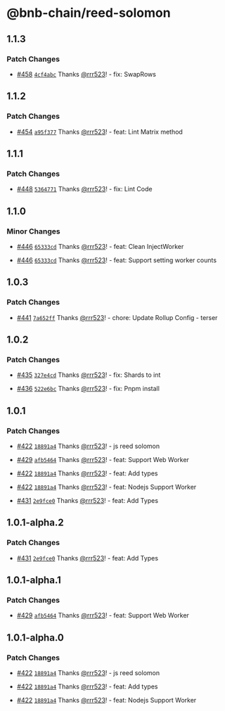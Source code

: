 # @bnb-chain/reed-solomon

## 1.1.3

### Patch Changes

- [#458](https://github.com/bnb-chain/greenfield-js-sdk/pull/458)
  [`4cf4abc`](https://github.com/bnb-chain/greenfield-js-sdk/commit/4cf4abc348c080f73abd8578f0092ca6ab318fe3)
  Thanks [@rrr523](https://github.com/rrr523)! - fix: SwapRows

## 1.1.2

### Patch Changes

- [#454](https://github.com/bnb-chain/greenfield-js-sdk/pull/454)
  [`a95f377`](https://github.com/bnb-chain/greenfield-js-sdk/commit/a95f3770ab1b1a8197271300587b3a5be1a42e92)
  Thanks [@rrr523](https://github.com/rrr523)! - feat: Lint Matrix method

## 1.1.1

### Patch Changes

- [#448](https://github.com/bnb-chain/greenfield-js-sdk/pull/448)
  [`5364771`](https://github.com/bnb-chain/greenfield-js-sdk/commit/53647715b26e77a12a44f7ee875e136b2d7db54a)
  Thanks [@rrr523](https://github.com/rrr523)! - fix: Lint Code

## 1.1.0

### Minor Changes

- [#446](https://github.com/bnb-chain/greenfield-js-sdk/pull/446)
  [`65333cd`](https://github.com/bnb-chain/greenfield-js-sdk/commit/65333cdcae483eace027459b803a17f0f93a3be5)
  Thanks [@rrr523](https://github.com/rrr523)! - feat: Clean InjectWorker

- [#446](https://github.com/bnb-chain/greenfield-js-sdk/pull/446)
  [`65333cd`](https://github.com/bnb-chain/greenfield-js-sdk/commit/65333cdcae483eace027459b803a17f0f93a3be5)
  Thanks [@rrr523](https://github.com/rrr523)! - feat: Support setting worker counts

## 1.0.3

### Patch Changes

- [#441](https://github.com/bnb-chain/greenfield-js-sdk/pull/441)
  [`7a652ff`](https://github.com/bnb-chain/greenfield-js-sdk/commit/7a652ffe0e984b8f3781d85b007900f88bde92e5)
  Thanks [@rrr523](https://github.com/rrr523)! - chore: Update Rollup Config - terser

## 1.0.2

### Patch Changes

- [#435](https://github.com/bnb-chain/greenfield-js-sdk/pull/435)
  [`327e4cd`](https://github.com/bnb-chain/greenfield-js-sdk/commit/327e4cdbdc0e1b71236731f425db3efbe7abb4f6)
  Thanks [@rrr523](https://github.com/rrr523)! - fix: Shards to int

- [#436](https://github.com/bnb-chain/greenfield-js-sdk/pull/436)
  [`522e6bc`](https://github.com/bnb-chain/greenfield-js-sdk/commit/522e6bc7adb81f393e677d8cc09b8d00420bf0a5)
  Thanks [@rrr523](https://github.com/rrr523)! - fix: Pnpm install

## 1.0.1

### Patch Changes

- [#422](https://github.com/bnb-chain/greenfield-js-sdk/pull/422)
  [`18891a4`](https://github.com/bnb-chain/greenfield-js-sdk/commit/18891a45cf06120b042427493422fd469a5c393f)
  Thanks [@rrr523](https://github.com/rrr523)! - js reed solomon

- [#429](https://github.com/bnb-chain/greenfield-js-sdk/pull/429)
  [`afb5464`](https://github.com/bnb-chain/greenfield-js-sdk/commit/afb54644683c8da508d250731a6462676cf44747)
  Thanks [@rrr523](https://github.com/rrr523)! - feat: Support Web Worker

- [#422](https://github.com/bnb-chain/greenfield-js-sdk/pull/422)
  [`18891a4`](https://github.com/bnb-chain/greenfield-js-sdk/commit/18891a45cf06120b042427493422fd469a5c393f)
  Thanks [@rrr523](https://github.com/rrr523)! - feat: Add types

- [#422](https://github.com/bnb-chain/greenfield-js-sdk/pull/422)
  [`18891a4`](https://github.com/bnb-chain/greenfield-js-sdk/commit/18891a45cf06120b042427493422fd469a5c393f)
  Thanks [@rrr523](https://github.com/rrr523)! - feat: Nodejs Support Worker

- [#431](https://github.com/bnb-chain/greenfield-js-sdk/pull/431)
  [`2e9fce0`](https://github.com/bnb-chain/greenfield-js-sdk/commit/2e9fce0c5b3da426feb0d6b03d95450ac83a6491)
  Thanks [@rrr523](https://github.com/rrr523)! - feat: Add Types

## 1.0.1-alpha.2

### Patch Changes

- [#431](https://github.com/bnb-chain/greenfield-js-sdk/pull/431)
  [`2e9fce0`](https://github.com/bnb-chain/greenfield-js-sdk/commit/2e9fce0c5b3da426feb0d6b03d95450ac83a6491)
  Thanks [@rrr523](https://github.com/rrr523)! - feat: Add Types

## 1.0.1-alpha.1

### Patch Changes

- [#429](https://github.com/bnb-chain/greenfield-js-sdk/pull/429)
  [`afb5464`](https://github.com/bnb-chain/greenfield-js-sdk/commit/afb54644683c8da508d250731a6462676cf44747)
  Thanks [@rrr523](https://github.com/rrr523)! - feat: Support Web Worker

## 1.0.1-alpha.0

### Patch Changes

- [#422](https://github.com/bnb-chain/greenfield-js-sdk/pull/422)
  [`18891a4`](https://github.com/bnb-chain/greenfield-js-sdk/commit/18891a45cf06120b042427493422fd469a5c393f)
  Thanks [@rrr523](https://github.com/rrr523)! - js reed solomon

- [#422](https://github.com/bnb-chain/greenfield-js-sdk/pull/422)
  [`18891a4`](https://github.com/bnb-chain/greenfield-js-sdk/commit/18891a45cf06120b042427493422fd469a5c393f)
  Thanks [@rrr523](https://github.com/rrr523)! - feat: Add types

- [#422](https://github.com/bnb-chain/greenfield-js-sdk/pull/422)
  [`18891a4`](https://github.com/bnb-chain/greenfield-js-sdk/commit/18891a45cf06120b042427493422fd469a5c393f)
  Thanks [@rrr523](https://github.com/rrr523)! - feat: Nodejs Support Worker
